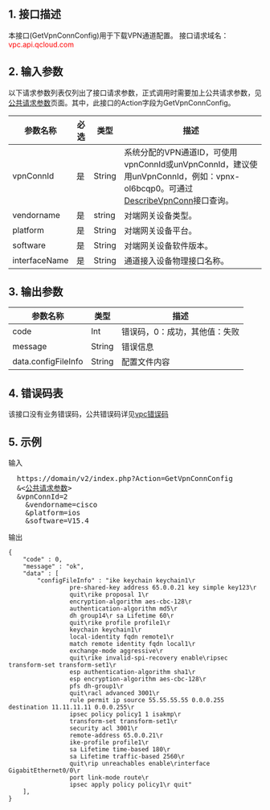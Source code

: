 ## 1. 接口描述

本接口(GetVpnConnConfig)用于下载VPN通道配置。
接口请求域名：<font style="color:red">vpc.api.qcloud.com</font>

 

## 2. 输入参数
以下请求参数列表仅列出了接口请求参数，正式调用时需要加上公共请求参数，见<a href="/doc/api/372/4153" title="公共请求参数">公共请求参数</a>页面。其中，此接口的Action字段为GetVpnConnConfig。

| 参数名称 | 必选  | 类型 | 描述 |
|---------|---------|---------|---------|
| vpnConnId | 是 | String | 系统分配的VPN通道ID，可使用vpnConnId或unVpnConnId，建议使用unVpnConnId，例如：vpnx-ol6bcqp0。可通过<a href="http://tce.fsphere.cn/doc/api/245/%E6%9F%A5%E8%AF%A2VPN%E9%80%9A%E9%81%93%E5%88%97%E8%A1%A8" title="DescribeVpnConn">DescribeVpnConn</a>接口查询。 |  
| vendorname | 是 | string | 对端网关设备类型。 | 
| platform | 是 | String | 对端网关设备平台。 |
| software | 是 | String | 对端网关设备软件版本。 |  
| interfaceName | 是 | String | 通道接入设备物理接口名称。 |  



## 3. 输出参数
 
| 参数名称 | 类型 | 描述|
|---------|---------|---------|
| code| Int | 错误码，0：成功，其他值：失败 |
| message |  String | 错误信息 |
| data.configFileInfo | String  | 配置文件内容 |

## 4. 错误码表
 该接口没有业务错误码，公共错误码详见<a href="http://tce.fsphere.cn/doc/api/245/%e7%a7%81%e6%9c%89%e7%bd%91%e7%bb%9c%e9%94%99%e8%af%af%e7%a0%81?viewType=preview" title="私有网络错误码">vpc错误码</a>
 

## 5. 示例
 
输入
<pre>
  https://domain/v2/index.php?Action=GetVpnConnConfig
  &<<a href="http://tce.fsphere.cn/doc/api/229/6976">公共请求参数</a>>
  &vpnConnId=2
	&vendorname=cisco
	&platform=ios
	&software=V15.4
</pre>

输出
```
{
    "code" : 0,
    "message" : "ok",
    "data" : [
		"configFileInfo" : "ike keychain keychain1\r 
                 pre-shared-key address 65.0.0.21 key simple key123\r  
                 quit\rike proposal 1\r 
                 encryption-algorithm aes-cbc-128\r 
                 authentication-algorithm md5\r 
                 dh group14\r sa Lifetime 60\r 
                 quit\rike profile profile1\r 
                 keychain keychain1\r 
                 local-identity fqdn remote1\r 
                 match remote identity fqdn local1\r 
                 exchange-mode aggressive\r 
                 quit\rike invalid-spi-recovery enable\ripsec transform-set transform-set1\r 
                 esp authentication-algorithm sha1\r 
                 esp encryption-algorithm aes-cbc-128\r 
                 pfs dh-group1\r 
                 quit\racl advanced 3001\r 
                 rule permit ip source 55.55.55.55 0.0.0.255 destination 11.11.11.11 0.0.0.255\r
                 ipsec policy policy1 1 isakmp\r 
                 transform-set transform-set1\r 
                 security acl 3001\r 
                 remote-address 65.0.0.21\r 
                 ike-profile profile1\r 
                 sa Lifetime time-based 180\r 
                 sa Lifetime traffic-based 2560\r 
                 quit\rip unreachables enable\rinterface GigabitEthernet0/0\r 
                 port link-mode route\r 
                 ipsec apply policy policy1\r quit"
	],
}

```

